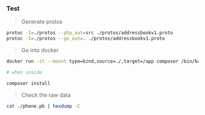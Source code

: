 ### Test


> Generate protos

```sh
protoc -I=./protos --php_out=src ./protos/addressbookv1.proto
protoc -I=./protos --go_out=. ./protos/addressbookv1.proto
```

> Go into docker
```sh
docker run -it --mount type=bind,source=./,target=/app composer /bin/bash

# when inside

composer install
```

> Check the raw data
```sh
cat ./phone.pb | hexdump -C
```
